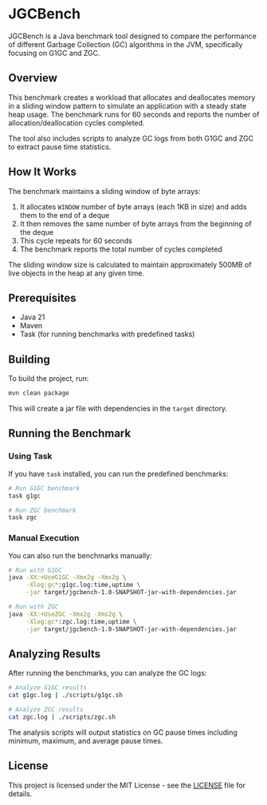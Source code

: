 # JGCBench

JGCBench is a Java benchmark tool designed to compare the performance of different Garbage Collection (GC) algorithms in the JVM, specifically focusing on G1GC and ZGC.

## Overview

This benchmark creates a workload that allocates and deallocates memory in a sliding window pattern to simulate an application with a steady state heap usage. The benchmark runs for 60 seconds and reports the number of allocation/deallocation cycles completed.

The tool also includes scripts to analyze GC logs from both G1GC and ZGC to extract pause time statistics.

## How It Works

The benchmark maintains a sliding window of byte arrays:
1. It allocates `WINDOW` number of byte arrays (each 1KB in size) and adds them to the end of a deque
2. It then removes the same number of byte arrays from the beginning of the deque
3. This cycle repeats for 60 seconds
4. The benchmark reports the total number of cycles completed

The sliding window size is calculated to maintain approximately 500MB of live objects in the heap at any given time.

## Prerequisites

- Java 21
- Maven
- Task (for running benchmarks with predefined tasks)

## Building

To build the project, run:

```bash
mvn clean package
```

This will create a jar file with dependencies in the `target` directory.

## Running the Benchmark

### Using Task

If you have `task` installed, you can run the predefined benchmarks:

```bash
# Run G1GC benchmark
task g1gc

# Run ZGC benchmark
task zgc
```

### Manual Execution

You can also run the benchmarks manually:

```bash
# Run with G1GC
java -XX:+UseG1GC -Xmx2g -Xms2g \
     -Xlog:gc*:g1gc.log:time,uptime \
     -jar target/jgcbench-1.0-SNAPSHOT-jar-with-dependencies.jar

# Run with ZGC
java -XX:+UseZGC -Xmx2g -Xms2g \
     -Xlog:gc*:zgc.log:time,uptime \
     -jar target/jgcbench-1.0-SNAPSHOT-jar-with-dependencies.jar
```

## Analyzing Results

After running the benchmarks, you can analyze the GC logs:

```bash
# Analyze G1GC results
cat g1gc.log | ./scripts/g1gc.sh

# Analyze ZGC results
cat zgc.log | ./scripts/zgc.sh
```

The analysis scripts will output statistics on GC pause times including minimum, maximum, and average pause times.

## License

This project is licensed under the MIT License - see the [LICENSE](LICENSE) file for details.